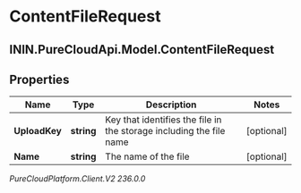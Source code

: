 # ContentFileRequest

## ININ.PureCloudApi.Model.ContentFileRequest

## Properties

|Name | Type | Description | Notes|
|------------ | ------------- | ------------- | -------------|
| **UploadKey** | **string** | Key that identifies the file in the storage including the file name | [optional] |
| **Name** | **string** | The name of the file | [optional] |



_PureCloudPlatform.Client.V2 236.0.0_
